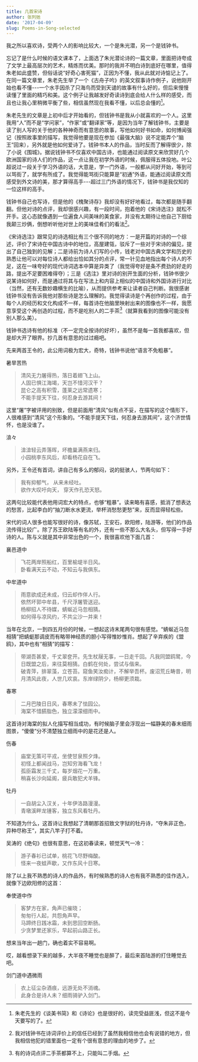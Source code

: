 ```yaml
---
title: 几首宋诗
author: 张列弛
date: '2017-04-09'
slug: Poems-in-Song-selected
---
```


我之所以喜欢诗，受两个人的影响比较大，一个是朱光潜，另一个是钱钟书。

忘记了是什么时候的语文课本了，上面选了朱光潜论诗的一篇文章，里面把诗夸成了文学上最高层次的艺术，精炼而优美。那时的我并不明白诗到底好在哪里，值得朱老如此盛赞，但俗话说“好奇心害死猫”，正因为不懂，我从此就对诗惦记上了。在同一篇文章里，朱老先生举了一个《古舟子吟》的英文叙事诗作例子，说他刚开始也看不懂---一个水手因杀了只海鸟而受到天谴的故事有什么好的，但后来慢慢读懂了里面的精巧和美。这个例子让我越发好奇读诗到底会给人什么样的感受，而且也让我心里稍微平衡了些，相信虽然现在我看不懂，以后总会懂的[^1]。

朱老先生的文章是上初中后才开始看的，但钱钟书是我从小就喜欢的一个人。这里我用“人”而不是“学问家”，“作家”或“翻译家”等，是因为当年了解钱钟书，主要是读了别人写的关于他的各种神奇而有意思的故事，写他如何好书如命，如何博闻强记（按照故事里的描写，我觉得他要是现在参加《最强大脑》说不定能弄个“脑王”回来），另外就是他如何爱诗了。钱钟书本人的作品，当时反而了解得很少，除了小说《围城》。据说钱钟书不仅喜欢中国古诗，也能通过阅读原文来欣赏好几个欧洲国家的诗人们的作品，这一点让我在初学外语的时候，佩服得五体投地。叶公超说过一段关于学习外语的话，大意是，学一门外语，一般都从问好开始，等到可以骂街了，就学有所成了。我觉得能骂街只能算是“初通”外语，能通过阅读原文而感受到外文诗的美，那才算得高手---超过三门外语的情况下，钱钟书是我仅知的一位这样的高手。

钱钟书自己也写诗，但是他的《槐聚诗存》我却没有好好地看过，每次都是随手翻翻。但他对诗的点评，我却很感兴趣，有一段时间，抱着他的《宋诗选注》就松不开手。这心态就像遇到一位遍食人间美味的美食家，并没有太期待让他自己下厨给我颠三炒俩，倒想听听他对世上的美味佳肴们的看法[^2]。

《宋诗选注》跟常见的诗选相比有三个很不同的地方：一是开篇的对诗的一个综述，评价了宋诗在中国古诗中的地位，高屋建瓴，驳斥了一些对于宋诗的偏见，提出了自己独到的见解；二是诗前为诗人们写的小传，钱老对中国古典文学和历史的熟悉让他可以对每位诗人都给出恰如其分的点评，常一针见血地指出每个诗人的不足，这在一味夸好的现代诗词选本中算是异类了（我觉得夸好是条不费劲的好走的路，提出不足要困难得夺）；三是《选注》里对诗的别开生面的分析，钱钟书很少说某诗如何好，而是通过将其与在写法上和内容上相似的中国诗和外国诗进行对比（当然，还有无数妙趣横生的比喻），从而提供参考来让读者自己判断。我很感谢钱钟书没有告诉我他对那些诗是怎么理解的。我觉得读诗是个再创作的过程，由于每个人的经历和文化构成不一样，每首诗在他脑里映射出来的图像也不一样，我愿意享受这个再创造的过程，而不是吃别人的二手茶[^3]（就算我看到的图像可能没有别人那么美）。

钱钟书选诗有他的标准（不一定完全按诗的好坏），虽然不是每一首我都喜欢，但是却大开了眼界。抄几首有意思的过过瘾吧。

先来两首王令的，此公用词极为宏大，奇特，钱钟书说他“语言不免粗暴”。

暑旱苦热

> 清风无力屠得热，落日着翅飞上山。  
人固已惧江海竭，天岂不惜河汉干？  
昆仑之高有积雪，蓬莱之远常遗寒；  
不能手提天下往，何忍身去游其间！

这里“屠”字被评用的别致，但是前面用“清风”似有点不妥，在描写的这个情形下，人很难感到“清风”这个形象的。“不能手提天下往，何忍身去游其间”，这个济世情怀，也是没谁了。

渰々

> 渰渰轻云弄落晖，坏檐巢满燕来归。  
小园桃李东风后，却看杨花自在飞。

另外，王令还有首词，讲自己有多么的郁闷，说的挺骇人，节两句如下：

> 我有抑郁气， 从来未经吐。  
欲作大叹吁向天， 穿天作孔恐天怒。

这两句比较能代表他用词宏大的特点，也够“粗暴”。读来略有喜感，抵消了想表达的愁苦，比起李白的“抽刀断水水更流，举杯消愁愁更愁”来，反而显得轻松些。

宋代的词人很多也能写很好的诗，像苏轼，王安石，欧阳修，陆游等，他们的作品流传得比较广。除了苏王欧陆等有名的外，还有一些不那么大名头，但写得一手好诗的人。陈与义就是其中非常出色的一个，我很喜欢他下面几首：

襄邑道中

> 飞花两岸照船红，百里榆堤半日风。  
卧看满天云不动，不知云与我俱东。

中牟道中

> 雨意欲成还未成，归云却作伴人行。   
依然坏郭中牟县，千尺浮屠管送迎。  
杨柳招人不待媒，蜻蜒近马忽相猜。    
如何得与凉风约，不共尘沙一并来！

当年在北京，一到四五月份的时候，一想起这诗末尾两句很有感觉。“蜻蜒近马忽相猜”把蜻蜓那调皮而有略带神经质的胆小写得惟妙惟肖。想起了辛弃疾的《盟鸥》，其中也有“相猜”的描写：

> 带湖吾甚爱，千丈翠奁开。先生杖屦无事，一日走千回。凡我同盟鸥鹭，今日既盟之后，来往莫相猜。白鹤在何处，尝试与偕来。  
破青萍，排翠藻，立苍苔。窥鱼笑汝痴计，不解举吾杯。废沼荒丘畴昔，明月清风此夜，人世几欢哀。东岸绿阴少，杨柳更须栽。


春寒

> 二月巴陵日日风，春寒未了怯园公。  
海棠不惜臙脂色，独立濛濛细雨中。

这首诗对海棠的拟人化描写相当成功，有时候脑子里会浮现出一幅静美的春末细雨图景，“傻傻”分不清楚独立细雨中的是花还是人。

伤春

> 庙堂无策可平戎，坐使甘泉照夕烽。  
初怪上都闻战马，岂知穷海看飞龙！  
孤臣霜发三千丈，每岁烟花一万重。  
稍喜长沙向延阁，疲兵敢犯犬羊锋。


牡丹

> 一自胡尘入汉关，十年伊洛路漫漫。  
青墩溪畔龙锺客，独立东风看牡丹。

不知道为什么，这首诗让我想起了清朝那首招致文字狱的牡丹诗，“夺朱非正色，异种尽称王”，其实八竿子打不着。

吴涛的《绝句》也很有意思，在这初春读来，顿觉天气一冷：

> 游子春衫已试单，桃花飞尽野梅酸。  
怪来一夜蛙声歇，又作东风十日寒。

除了以上我不熟悉的诗人的作品外，有时候熟悉的诗人也有我不熟悉的佳作选入，就像下边欧阳修的这首：

奉使道中作

> 客梦方在家，角声已催晓；  
匆匆行人起，共怨角声早。  
马蹄终日践冰霜，未到思回空断肠。   
少贪梦里还家乐，早起前山路正长。

想来当年出一趟门，确也着实不容易啊。

哎，越看想录下来的越多，大半夜不睡觉也是醉了，最后来首陆游的打住睡觉去吧。

剑门道中遇微雨

> 衣上征尘杂酒痕，远游无处不消魂。  
此身合是诗人未？细雨骑驴入剑门。






















[^1]: 朱老先生的《谈美书简》和《诗论》也是很好的，读完受益匪浅，但这不是今天要写的了。
[^2]: 我对钱钟书在诗词评价上的信任已经到了虽然我相信他也会有说错的地方，但我相信他犯的错里面也一定有个很有意思的理由的地步了。
[^3]: 有的诗词点评二手茶都算不上，只能叫二手烟。
